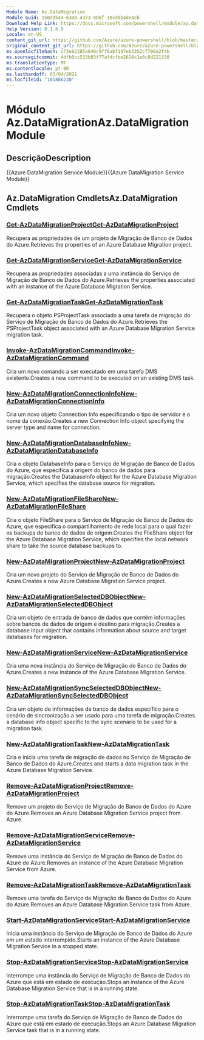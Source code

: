 ```yaml
---
Module Name: Az.DataMigration
Module Guid: 150d9544-6348-4373-806f-10cd0b4de4cb
Download Help Link: https://docs.microsoft.com/powershell/module/az.datamigration
Help Version: 0.1.0.0
Locale: en-US
content_git_url: https://github.com/Azure/azure-powershell/blob/master/src/DataMigration/DataMigration/help/Az.DataMigration.md
original_content_git_url: https://github.com/Azure/azure-powershell/blob/master/src/DataMigration/DataMigration/help/Az.DataMigration.md
ms.openlocfilehash: c73e82285a848c9ff6abf197eb3352cf708a2f4b
ms.sourcegitcommit: 4dfb0cc533b83f77afdcfbe2618c1e6c8d221330
ms.translationtype: MT
ms.contentlocale: pt-BR
ms.lasthandoff: 03/04/2021
ms.locfileid: "101886230"
---
```

# <span data-ttu-id="78016-101">Módulo Az.DataMigration</span><span class="sxs-lookup"><span data-stu-id="78016-101">Az.DataMigration Module</span></span>
## <span data-ttu-id="78016-102">Descrição</span><span class="sxs-lookup"><span data-stu-id="78016-102">Description</span></span>
<span data-ttu-id="78016-103">{{Azure DataMigration Service Module}}</span><span class="sxs-lookup"><span data-stu-id="78016-103">{{Azure DataMigration Service Module}}</span></span>

## <span data-ttu-id="78016-104">Az.DataMigration Cmdlets</span><span class="sxs-lookup"><span data-stu-id="78016-104">Az.DataMigration Cmdlets</span></span>
### [<span data-ttu-id="78016-105">Get-AzDataMigrationProject</span><span class="sxs-lookup"><span data-stu-id="78016-105">Get-AzDataMigrationProject</span></span>](Get-AzDataMigrationProject.md)
<span data-ttu-id="78016-106">Recupera as propriedades de um projeto de Migração de Banco de Dados do Azure.</span><span class="sxs-lookup"><span data-stu-id="78016-106">Retrieves the properties of an Azure Database Migration project.</span></span>

### [<span data-ttu-id="78016-107">Get-AzDataMigrationService</span><span class="sxs-lookup"><span data-stu-id="78016-107">Get-AzDataMigrationService</span></span>](Get-AzDataMigrationService.md)
<span data-ttu-id="78016-108">Recupera as propriedades associadas a uma instância do Serviço de Migração de Banco de Dados do Azure.</span><span class="sxs-lookup"><span data-stu-id="78016-108">Retrieves the properties associated with an instance of the Azure Database Migration Service.</span></span> 

### [<span data-ttu-id="78016-109">Get-AzDataMigrationTask</span><span class="sxs-lookup"><span data-stu-id="78016-109">Get-AzDataMigrationTask</span></span>](Get-AzDataMigrationTask.md)
<span data-ttu-id="78016-110">Recupera o objeto PSProjectTask associado a uma tarefa de migração do Serviço de Migração de Banco de Dados do Azure.</span><span class="sxs-lookup"><span data-stu-id="78016-110">Retrieves the PSProjectTask object associated with an Azure Database Migration Service migration task.</span></span>

### [<span data-ttu-id="78016-111">Invoke-AzDataMigrationCommand</span><span class="sxs-lookup"><span data-stu-id="78016-111">Invoke-AzDataMigrationCommand</span></span>](Invoke-AzDataMigrationCommand.md)
<span data-ttu-id="78016-112">Cria um novo comando a ser executado em uma tarefa DMS existente.</span><span class="sxs-lookup"><span data-stu-id="78016-112">Creates a new command to be executed on an existing DMS task.</span></span>

### [<span data-ttu-id="78016-113">New-AzDataMigrationConnectionInfo</span><span class="sxs-lookup"><span data-stu-id="78016-113">New-AzDataMigrationConnectionInfo</span></span>](New-AzDataMigrationConnectionInfo.md)
<span data-ttu-id="78016-114">Cria um novo objeto Connection Info especificando o tipo de servidor e o nome da conexão.</span><span class="sxs-lookup"><span data-stu-id="78016-114">Creates a new Connection Info object specifying the server type and name for connection.</span></span>

### [<span data-ttu-id="78016-115">New-AzDataMigrationDatabaseInfo</span><span class="sxs-lookup"><span data-stu-id="78016-115">New-AzDataMigrationDatabaseInfo</span></span>](New-AzDataMigrationDatabaseInfo.md)
<span data-ttu-id="78016-116">Cria o objeto DatabaseInfo para o Serviço de Migração de Banco de Dados do Azure, que especifica a origem do banco de dados para migração.</span><span class="sxs-lookup"><span data-stu-id="78016-116">Creates the DatabaseInfo object for the Azure Database Migration Service, which specifies the database source for migration.</span></span>

### [<span data-ttu-id="78016-117">New-AzDataMigrationFileShare</span><span class="sxs-lookup"><span data-stu-id="78016-117">New-AzDataMigrationFileShare</span></span>](New-AzDataMigrationFileShare.md)
<span data-ttu-id="78016-118">Cria o objeto FileShare para o Serviço de Migração de Banco de Dados do Azure, que especifica o compartilhamento de rede local para o qual fazer os backups do banco de dados de origem.</span><span class="sxs-lookup"><span data-stu-id="78016-118">Creates the FileShare object for the Azure Database Migration Service, which specifies the local network share to take the source database backups to.</span></span>

### [<span data-ttu-id="78016-119">New-AzDataMigrationProject</span><span class="sxs-lookup"><span data-stu-id="78016-119">New-AzDataMigrationProject</span></span>](New-AzDataMigrationProject.md)
<span data-ttu-id="78016-120">Cria um novo projeto do Serviço de Migração de Banco de Dados do Azure.</span><span class="sxs-lookup"><span data-stu-id="78016-120">Creates a new Azure Database Migration Service project.</span></span>

### [<span data-ttu-id="78016-121">New-AzDataMigrationSelectedDBObject</span><span class="sxs-lookup"><span data-stu-id="78016-121">New-AzDataMigrationSelectedDBObject</span></span>](New-AzDataMigrationSelectedDBObject.md)
<span data-ttu-id="78016-122">Cria um objeto de entrada de banco de dados que contém informações sobre bancos de dados de origem e destino para migração.</span><span class="sxs-lookup"><span data-stu-id="78016-122">Creates a database input object that contains information about source and target databases for migration.</span></span>

### [<span data-ttu-id="78016-123">New-AzDataMigrationService</span><span class="sxs-lookup"><span data-stu-id="78016-123">New-AzDataMigrationService</span></span>](New-AzDataMigrationService.md)
<span data-ttu-id="78016-124">Cria uma nova instância do Serviço de Migração de Banco de Dados do Azure.</span><span class="sxs-lookup"><span data-stu-id="78016-124">Creates a new instance of the Azure Database Migration Service.</span></span>

### [<span data-ttu-id="78016-125">New-AzDataMigrationSyncSelectedDBObject</span><span class="sxs-lookup"><span data-stu-id="78016-125">New-AzDataMigrationSyncSelectedDBObject</span></span>](New-AzDataMigrationSyncSelectedDBObject.md)
<span data-ttu-id="78016-126">Cria um objeto de informações de banco de dados específico para o cenário de sincronização a ser usado para uma tarefa de migração.</span><span class="sxs-lookup"><span data-stu-id="78016-126">Creates a database info object specific to the sync scenario to be used for a migration task.</span></span>

### [<span data-ttu-id="78016-127">New-AzDataMigrationTask</span><span class="sxs-lookup"><span data-stu-id="78016-127">New-AzDataMigrationTask</span></span>](New-AzDataMigrationTask.md)
<span data-ttu-id="78016-128">Cria e inicia uma tarefa de migração de dados no Serviço de Migração de Banco de Dados do Azure.</span><span class="sxs-lookup"><span data-stu-id="78016-128">Creates and starts a data migration task in the Azure Database Migration Service.</span></span>

### [<span data-ttu-id="78016-129">Remove-AzDataMigrationProject</span><span class="sxs-lookup"><span data-stu-id="78016-129">Remove-AzDataMigrationProject</span></span>](Remove-AzDataMigrationProject.md)
<span data-ttu-id="78016-130">Remove um projeto do Serviço de Migração de Banco de Dados do Azure do Azure.</span><span class="sxs-lookup"><span data-stu-id="78016-130">Removes an Azure Database Migration Service project from Azure.</span></span>

### [<span data-ttu-id="78016-131">Remove-AzDataMigrationService</span><span class="sxs-lookup"><span data-stu-id="78016-131">Remove-AzDataMigrationService</span></span>](Remove-AzDataMigrationService.md)
<span data-ttu-id="78016-132">Remove uma instância do Serviço de Migração de Banco de Dados do Azure do Azure.</span><span class="sxs-lookup"><span data-stu-id="78016-132">Removes an instance of the Azure Database Migration Service from Azure.</span></span>

### [<span data-ttu-id="78016-133">Remove-AzDataMigrationTask</span><span class="sxs-lookup"><span data-stu-id="78016-133">Remove-AzDataMigrationTask</span></span>](Remove-AzDataMigrationTask.md)
<span data-ttu-id="78016-134">Remove uma tarefa do Serviço de Migração de Banco de Dados do Azure do Azure.</span><span class="sxs-lookup"><span data-stu-id="78016-134">Removes an Azure Database Migration Service task from Azure.</span></span>

### [<span data-ttu-id="78016-135">Start-AzDataMigrationService</span><span class="sxs-lookup"><span data-stu-id="78016-135">Start-AzDataMigrationService</span></span>](Start-AzDataMigrationService.md)
<span data-ttu-id="78016-136">Inicia uma instância do Serviço de Migração de Banco de Dados do Azure em um estado interrompido.</span><span class="sxs-lookup"><span data-stu-id="78016-136">Starts an instance of the Azure Database Migration Service in a stopped state.</span></span> 

### [<span data-ttu-id="78016-137">Stop-AzDataMigrationService</span><span class="sxs-lookup"><span data-stu-id="78016-137">Stop-AzDataMigrationService</span></span>](Stop-AzDataMigrationService.md)
<span data-ttu-id="78016-138">Interrompe uma instância do Serviço de Migração de Banco de Dados do Azure que está em estado de execução.</span><span class="sxs-lookup"><span data-stu-id="78016-138">Stops an instance of the Azure Database Migration Service that is in a running state.</span></span>

### [<span data-ttu-id="78016-139">Stop-AzDataMigrationTask</span><span class="sxs-lookup"><span data-stu-id="78016-139">Stop-AzDataMigrationTask</span></span>](Stop-AzDataMigrationTask.md)
<span data-ttu-id="78016-140">Interrompe uma tarefa do Serviço de Migração de Banco de Dados do Azure que está em estado de execução.</span><span class="sxs-lookup"><span data-stu-id="78016-140">Stops an  Azure Database Migration Service task that is in a running state.</span></span>


